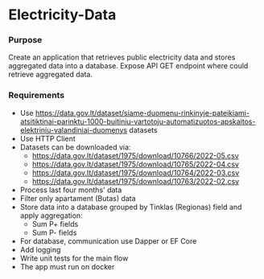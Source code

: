 # Electricity-Data

### Purpose
Create an application that retrieves public electricity data and stores aggregated data into a database.
Expose API GET endpoint where could retrieve aggregated data.

### Requirements
- Use https://data.gov.lt/dataset/siame-duomenu-rinkinyje-pateikiami-atsitiktinai-parinktu-1000-buitiniu-vartotoju-automatizuotos-apskaitos-elektriniu-valandiniai-duomenys datasets
- Use HTTP Client
- Datasets can be downloaded via:
  - https://data.gov.lt/dataset/1975/download/10766/2022-05.csv
  - https://data.gov.lt/dataset/1975/download/10765/2022-04.csv
  - https://data.gov.lt/dataset/1975/download/10764/2022-03.csv
  - https://data.gov.lt/dataset/1975/download/10763/2022-02.csv
- Process last four months' data
- Filter only apartament (Butas) data
- Store data into a database grouped by Tinklas (Regionas) field and apply aggregation:
  - Sum P+ fields
  - Sum P- fields
- For database, communication use Dapper or EF Core
- Add logging
- Write unit tests for the main flow
- The app must run on docker
